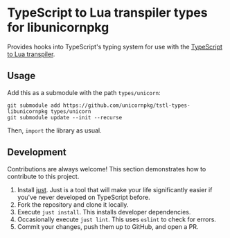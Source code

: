 # TypeScript to Lua transpiler types for libunicornpkg

Provides hooks into TypeScript's typing system for use with the [TypeScript to Lua transpiler](https://typescripttolua.github.io).

## Usage

Add this as a submodule with the path `types/unicorn`:

```
git submodule add https://github.com/unicornpkg/tstl-types-libunicornpkg types/unicorn
git submodule update --init --recurse
```

Then, `import` the library as usual.

## Development

Contributions are always welcome! This section demonstrates how to contribute to this project.

1. Install [just](https://github.com/casey/just). Just is a tool that will make your life significantly easier if you've never developed on TypeScript before.
2. Fork the repository and clone it locally.
3. Execute `just install`. This installs developer dependencies.
4. Occasionally execute `just lint`. This uses `eslint` to check for errors.
5. Commit your changes, push them up to GitHub, and open a PR.
